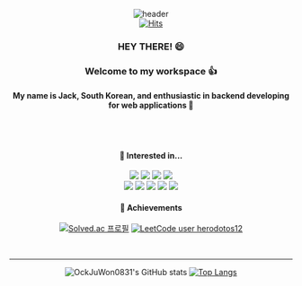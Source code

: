 <div align="center">
  
  ![header](https://capsule-render.vercel.app/api?height=200&theme=tokyonight&text=IT's%20a%20good%20day%20to%20code&desc=Greetings%20to%20any%20random%20developer...&type=cylinder&fontColor=d6ace6&fontAlignY=40&descAlignY=80&animation=twinkling)
  <br/>
  [![Hits](https://hits.seeyoufarm.com/api/count/incr/badge.svg?url=https%3A%2F%2Fgithub.com%2FOckJuWon0831%2Fhit-counter&count_bg=%2379C83D&title_bg=%23555555&icon=&icon_color=%23E7E7E7&title=hits&edge_flat=false)](https://hits.seeyoufarm.com) 
  ### HEY THERE! 😄
  ### Welcome to my workspace 👍 <br/> 
  #### My name is Jack, South Korean, and enthusiastic in backend developing for web applications 🥰                   
  
  <br/>
  <br/>
  
  ####  🚀 Interested in...
  <img src ="https://img.shields.io/badge/Java-ED8B00?style=for-the-badge&logo=openjdk&logoColor=white">
  <img src="https://img.shields.io/badge/Spring-6DB33F?style=for-the-badge&logo=Spring&logoColor=white">
  <img src="https://img.shields.io/badge/shell_script-%23121011.svg?style=for-the-badge&logo=gnu-bash&logoColor=white">
  <img src="https://img.shields.io/badge/GIT-E44C30?style=for-the-badge&logo=git&logoColor=white">
  <br/>
  <img src="https://img.shields.io/badge/MySQL-4479A1?style=for-the-badge&logo=MySQL&logoColor=white">
  <img src="https://img.shields.io/badge/redis-%23DD0031.svg?&style=for-the-badge&logo=redis&logoColor=white">
  <img src="https://img.shields.io/badge/Linux-FCC624?style=for-the-badge&logo=linux&logoColor=black">
  <img src="https://img.shields.io/badge/Amazon_AWS-232F3E?style=for-the-badge&logo=amazon-aws&logoColor=white">
  <img src="https://img.shields.io/badge/docker-%230db7ed.svg?style=for-the-badge&logo=docker&logoColor=white">
  
  #### 🌱 Achievements
  [![Solved.ac
프로필](http://mazassumnida.wtf/api/mini/generate_badge?boj=herodotos12)](https://solved.ac/herodotos12)
  [![LeetCode user herodotos12](https://img.shields.io/badge/dynamic/json?style=flat-square&labelColor=black&color=%23ffa116&label=Solved&query=solvedOverTotal&url=https%3A%2F%2Fleetcode-badge.vercel.app%2Fapi%2Fusers%2Fherodotos12&logo=leetcode&logoColor=yellow)](https://leetcode.com/herodotos12/)
  
  <br/>
  
  ---
  ![OckJuWon0831's GitHub stats](https://github-readme-stats.vercel.app/api?username=OckJuWon0831&show_icons=true&theme=tokyonight)
  [![Top Langs](https://github-readme-stats.vercel.app/api/top-langs/?username=OckJuWon0831&layout=donut)](https://github.com/anuraghazra/github-readme-stats)
  
  <br/>
  
  

</div>

 

  


<!--
**OckJuWon0831/OckJuWon0831** is a ✨ _special_ ✨ repository because its `README.md` (this file) appears on your GitHub profile.

Here are some ideas to get you started:

- 🔭 I’m currently working on ...
- 🌱 I’m currently learning ...
- 👯 I’m looking to collaborate on ...
- 🤔 I’m looking for help with ...
- 💬 Ask me about ...
- 📫 How to reach me: ...
- 😄 Pronouns: ...
- ⚡ Fun fact: ...

-->



